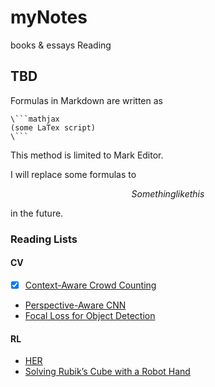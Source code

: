 # myNotes
books & essays Reading

## TBD

Formulas in Markdown are written as 

```
\```mathjax 
(some LaTex script) 
\```
```

This method is limited to Mark Editor.

I will replace some formulas to 

$$ Something like this $$

in the future.

### Reading Lists

#### CV

- [x] [Context-Aware Crowd Counting]()
- [Perspective-Aware CNN]()
- [Focal Loss for Object Detection]()

#### RL
- [HER]()
- [Solving Rubik’s Cube with a Robot Hand]()